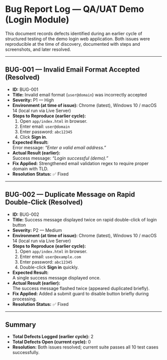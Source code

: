 # Bug Report Log — QA/UAT Demo (Login Module)

This document records defects identified during an earlier cycle of structured testing of the demo login web application. Both issues were reproducible at the time of discovery, documented with steps and screenshots, and later resolved.  

---

## BUG-001 — Invalid Email Format Accepted (Resolved)

- **ID:** BUG-001  
- **Title:** Invalid email format (`user@domain`) was incorrectly accepted  
- **Severity:** P1 — High  
- **Environment (at time of issue):** Chrome (latest), Windows 10 / macOS 14 (local run via Live Server)  
- **Steps to Reproduce (earlier cycle):**  
  1. Open `app/index.html` in browser.  
  2. Enter email: `user@domain`  
  3. Enter password: `abc12345`  
  4. Click **Sign in**.  
- **Expected Result:**  
  Error message: *“Enter a valid email address.”*  
- **Actual Result (earlier):**  
  Success message: *“Login successful (demo).”*  
- **Fix Applied:** Strengthened email validation regex to require proper domain with TLD.  
- **Resolution Status:** ✅ Fixed  

---

## BUG-002 — Duplicate Message on Rapid Double-Click (Resolved)

- **ID:** BUG-002  
- **Title:** Success message displayed twice on rapid double-click of login button  
- **Severity:** P2 — Medium  
- **Environment (at time of issue):** Chrome (latest), Windows 10 / macOS 14 (local run via Live Server)  
- **Steps to Reproduce (earlier cycle):**  
  1. Open `app/index.html` in browser.  
  2. Enter email: `user@example.com`  
  3. Enter password: `abc12345`  
  4. Double-click **Sign in** quickly.  
- **Expected Result:**  
  A single success message displayed once.  
- **Actual Result (earlier):**  
  The success message flashed twice (appeared duplicated briefly).  
- **Fix Applied:** Added a submit guard to disable button briefly during processing.  
- **Resolution Status:** ✅ Fixed  

---

## Summary

- **Total Defects Logged (earlier cycle):** 2  
- **Total Defects Open (current cycle):** 0  
- **Resolution:** Both issues resolved; current suite passes all 10 test cases successfully.  
